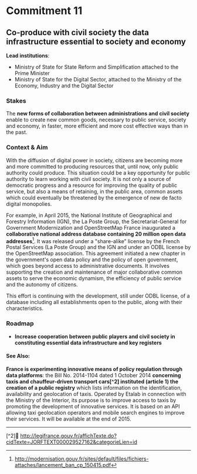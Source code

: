 # Commitment 11

## Co-produce with civil society the data infrastructure essential to society and economy

**Lead institutions**:
- Ministry of State for State Reform and Simplification attached to the Prime Minister
- Ministry of State for the Digital Sector, attached to the Ministry of the Economy, Industry and the Digital Sector

### Stakes

The **new forms of collaboration between administrations and civil society** enable to create new common goods, necessary to public service, society and economy, in faster, more efficient and more cost effective ways than in the past.

### Context & Aim

With the diffusion of digital power in society, citizens are becoming more and more committed to producing resources that, until now, only public authority could produce. This situation could be a key opportunity for public authority to learn working with civil society. It is not only a source of democratic progress and a resource for improving the quality of public service, but also a means of retaining, in the public area, common assets which could eventually be threatened by the emergence of new de facto digital monopolies.

For example, in April 2015, the National Institute of Geographical and Forestry Information (IGN), the La Poste Group, the Secretariat-General for Government Modernization and OpenStreetMap France inaugurated a **collaborative national address database containing 20 million open data addresses**[^1]. It was released under a "share-alike” license by the French Postal Services (La Poste Group) and the IGN and under an ODBL license by the OpenStreetMap association. This agreement initiated a new chapter in the government's open data policy and the policy of open government, which goes beyond access to administrative documents. It involves supporting the creation and maintenance of major collaborative common assets to serve the economic dynamism, the efficiency of public service and the autonomy of citizens.

This effort is continuing with the development, still under ODBL license, of a database including all establishments open to the public, along with their characteristics.

### Roadmap

- **Increase cooperation between public players and civil society in constituting essential data infrastructure and key registers**

#### See Also:

**France is experimenting innovative means of policy regulation through data platforms**: the Bill No. 2014-1104 dated 1 October 2014 **concerning taxis and chauffeur-driven transport cars[^2] instituted (article 1) the creation of a public registry** which lists information on the identification, availability and geolocation of taxis. Operated by Etalab in connection with the Ministry of the Interior, its purpose is to improve access to taxis by promoting the development of innovative services. It is based on an API allowing taxi geolocation operators and mobile search engines to improve their services. It will be available at the end of 2015.

----

[^1]: http://modernisation.gouv.fr/sites/default/files/fichiers-attaches/lancement_ban_cp_150415.pdf

[^2] http://legifrance.gouv.fr/affichTexte.do?cidTexte=JORFTEXT000029527162&categorieLien=id
